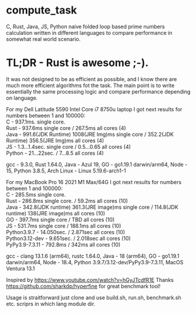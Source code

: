 # compute_task
C, Rust, Java, JS, Python naive folded loop based prime numbers calculation written in different languages to compare performance in somewhat real world scenario.

# TL;DR - Rust is awesome ;-).  

It was not designed to be as efficient as possible, and I know there are much more efficient algorithms fot the task. The main point is to write essentially the same processing logic and compare performance depending on language.

For my Dell Latitude 5590 Intel Core i7 8750u laptop I got next results for numbers between 1 and 100000:  
C - 937.1ms. single core.  
Rust - 937.6ms single core / 267.5ms all cores (4)  
Java - 991.6(JDK Runtime) 1008(JRE Img)ms single core / 352.2(JDK Runtime) 356.5(JRE Img)ms all cores (4)  
JS - 1.3...1.4sec. single core / 0.5...0.65 all cores (4)  
Python - 21...22sec. / 7...8.5 all cores (4)  

gcc - 9.3.0, Rust 1.64.0, Java - Azul 19, GO - go1.19.1 darwin/arm64, Node - 15, Python 3.8.5, Arch Linux - Linux 5.19.6-arch1-1

For my MacBook Pro 16 2021 M1 Max/64G I got next results for numbers between 1 and 100000:  
C - 285.5ms single core.  
Rust - 286.8ms single core. / 59.2ms all cores (10)  
Java - 342.8(JDK runtime) 361.3(JRE image)ms single core / 114.8(JDK runtime) 138(JRE image)ms all cores (10)   
GO - 397.7ms single core / TBD all cores (10)  
JS - 531.7ms single core / 188.1ms all cores (10)  
Python3.9.7 - 14.050sec. / 2.871sec  all cores (10)  
Python3.12-dev - 9.651sec. / 2.018sec  all cores (10)  
PyPy3.9-7.3.11 - 792.8ms / 342ms  all cores (10)  

gcc - clang 13.1.6 (arm64), rustc 1.64.0, Java - 18 (arm64), GO - go1.19.1 darwin/arm64, Node - 18.4, Python 3.9.7/3.12-dev/PyPy3.9-7.3.11, MacOS Ventura 13.1

Inspired by https://www.youtube.com/watch?v=hGyJTcdfR1E
Thanks https://github.com/sharkdp/hyperfine for great benchmark tool!

Usage is straitforward just clone and use build.sh, run.sh, benchmark.sh etc. scriprs in which lang module dir.

